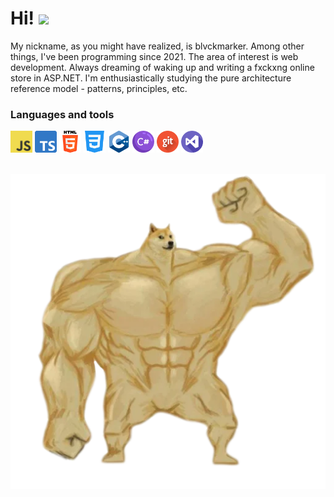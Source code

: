 # Hi! <img width="55px" src="https://user-images.githubusercontent.com/96735303/187716002-8cc2bbb5-86ff-486a-a0fe-502eb4aae6e2.png"/>
My nickname, as you might have realized, is blvckmarker. Among other things, I've been programming since 2021. The area of interest is web development. Always dreaming of waking up and writing a fxckxng online store in ASP.NET. I'm enthusiastically studying the pure architecture reference model - patterns, principles, etc.


### **Languages and tools**
<code><img height="35" src="https://raw.githubusercontent.com/github/explore/80688e429a7d4ef2fca1e82350fe8e3517d3494d/topics/javascript/javascript.png"></code>
<code><img height="35" src="https://github.com/blvckmarker/blvckmarker/blob/main/root/typescript.png"></code>
<code><img height="35" src="https://github.com/blvckmarker/blvckmarker/blob/main/root/html.png"></code>
<code><img height="35" src="https://github.com/blvckmarker/blvckmarker/blob/main/root/css.png"></code>
<code><img height="35" src="https://github.com/blvckmarker/blvckmarker/blob/main/root/cplus.png"></code>
<code><img height="35" src="https://github.com/blvckmarker/blvckmarker/blob/main/root/csharp.png"></code>
<code><img height="35" src="https://github.com/blvckmarker/blvckmarker/blob/main/root/git.png"></code>
<code><img height="35" src="https://github.com/blvckmarker/blvckmarker/blob/main/root/visual-studio.png"></code>
<br/><br/>

<p align="center">
<img src="https://github.com/blvckmarker/blvckmarker/blob/main/root/sticker.png"/>
</p>
